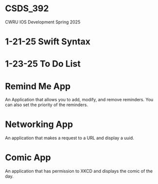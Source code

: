 # CSDS_392
CWRU IOS Development Spring 2025

# 1-21-25 Swift Syntax

# 1-23-25 To Do List

# Remind Me App
An Application that allows you to add, modify, and remove reminders. You can also set the priority of the reminders.

# Networking App
An application that makes a request to a URL and display a uuid.

# Comic App
An application that has permission to XKCD and displays the comic of the day.